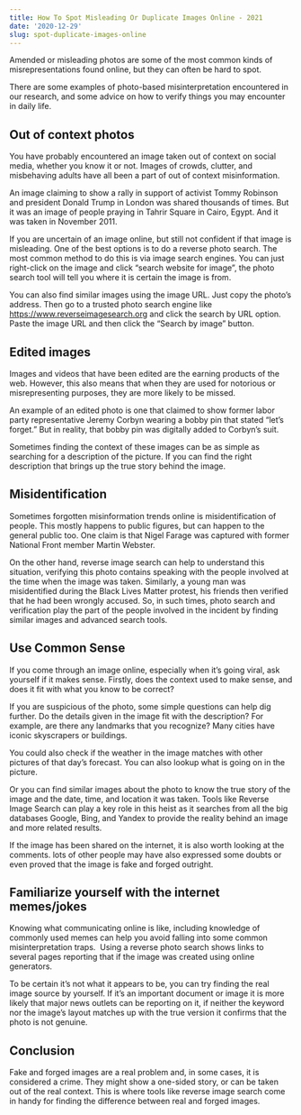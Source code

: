 ```yaml
---
title: How To Spot Misleading Or Duplicate Images Online - 2021
date: '2020-12-29'
slug: spot-duplicate-images-online
---
```

<!-- wp:paragraph -->
<p>Amended or misleading photos are some of the most common kinds of misrepresentations found online, but they can often be hard to spot. </p>
<!-- /wp:paragraph -->

<!-- wp:paragraph -->
<p>There are some examples of photo-based misinterpretation encountered in our research, and some advice on how to verify things you may encounter in daily life.</p>
<!-- /wp:paragraph -->

<!-- wp:heading -->
<h2>Out of context photos</h2>
<!-- /wp:heading -->

<!-- wp:paragraph -->
<p>You have probably encountered an image taken out of context on social media, whether you know it or not. Images of crowds, clutter, and misbehaving adults have all been a part of out of context misinformation.</p>
<!-- /wp:paragraph -->

<!-- wp:paragraph -->
<p>An image claiming to show a rally in support of activist Tommy Robinson and president Donald Trump in London was shared thousands of times. But it was an image of people praying in Tahrir Square in Cairo, Egypt. And it was taken in November 2011.</p>
<!-- /wp:paragraph -->

<!-- wp:paragraph -->
<p>If you are uncertain of an image online, but still not confident if that image is misleading. One of the best options is to do a reverse photo search. The most common method to do this is via image search engines. You can just right-click on the image and click “search website for image”, the photo search tool will tell you where it is certain the image is from.</p>
<!-- /wp:paragraph -->

<!-- wp:paragraph -->
<p>You can also find similar images using the image URL. Just copy the photo’s address. Then go to a trusted photo search engine like <a href="https://www.reverseimagesearch.org" target="_blank" aria-label=" (opens in a new tab)" rel="noreferrer noopener" class="rank-math-link">https://www.reverseimagesearch.org</a> and click the search by URL option. Paste the image URL and then click the “Search by image” button.</p>
<!-- /wp:paragraph -->

<!-- wp:heading -->
<h2>Edited images</h2>
<!-- /wp:heading -->

<!-- wp:paragraph -->
<p>Images and videos that have been edited are the earning products of the web. However, this also means that when they are used for notorious or misrepresenting purposes, they are more likely to be missed.</p>
<!-- /wp:paragraph -->

<!-- wp:paragraph -->
<p>An example of an edited photo is one that claimed to show former labor party representative Jeremy Corbyn wearing a bobby pin that stated “let’s forget.” But in reality, that bobby pin was digitally added to Corbyn’s suit.</p>
<!-- /wp:paragraph -->

<!-- wp:paragraph -->
<p>Sometimes finding the context of these images can be as simple as searching for a description of the picture. If you can find the right description that brings up the true story behind the image.</p>
<!-- /wp:paragraph -->

<!-- wp:heading -->
<h2>Misidentification</h2>
<!-- /wp:heading -->

<!-- wp:paragraph -->
<p>Sometimes forgotten misinformation trends online is misidentification of people. This mostly happens to public figures, but can happen to the general public too. One claim is that Nigel Farage was captured with former National Front member Martin Webster.</p>
<!-- /wp:paragraph -->

<!-- wp:paragraph -->
<p>On the other hand, reverse image search can help to understand this situation, verifying this photo contains speaking with the people involved at the time when the image was taken. Similarly, a young man was misidentified during the Black Lives Matter protest, his friends then verified that he had been wrongly accused. So, in such times, photo search and verification play the part of the people involved in the incident by finding similar images and advanced search tools.</p>
<!-- /wp:paragraph -->

<!-- wp:heading -->
<h2>Use Common Sense</h2>
<!-- /wp:heading -->

<!-- wp:paragraph -->
<p>If you come through an image online, especially when it’s going viral, ask yourself if it makes sense. Firstly, does the context used to make sense, and does it fit with what you know to be correct?</p>
<!-- /wp:paragraph -->

<!-- wp:paragraph -->
<p>If you are suspicious of the photo, some simple questions can help dig further. Do the details given in the image fit with the description? For example, are there any landmarks that you recognize? Many cities have iconic skyscrapers or buildings.&nbsp;</p>
<!-- /wp:paragraph -->

<!-- wp:paragraph -->
<p>You could also check if the weather in the image matches with other pictures of that day’s forecast. You can also lookup what is going on in the picture.</p>
<!-- /wp:paragraph -->

<!-- wp:paragraph -->
<p>Or you can find similar images about the photo to know the true story of the image and the date, time, and location it was taken. Tools like Reverse Image Search can play a key role in this heist as it searches from all the big databases Google, Bing, and Yandex to provide the reality behind an image and more related results.</p>
<!-- /wp:paragraph -->

<!-- wp:paragraph -->
<p>If the image has been shared on the internet, it is also worth looking at the comments. lots of other people may have also expressed some doubts or even proved that the image is fake and forged outright.</p>
<!-- /wp:paragraph -->

<!-- wp:heading -->
<h2>Familiarize yourself with the internet memes/jokes</h2>
<!-- /wp:heading -->

<!-- wp:paragraph -->
<p>Knowing what communicating online is like, including knowledge of commonly used memes can help you avoid falling into some common misinterpretation traps.&nbsp; Using a reverse photo search shows links to several pages reporting that if the image was created using online generators.&nbsp;</p>
<!-- /wp:paragraph -->

<!-- wp:paragraph -->
<p>To be certain it’s not what it appears to be, you can try finding the real image source by yourself. If it’s an important document or image it is more likely that major news outlets can be reporting on it, if neither the keyword nor the image’s layout matches up with the true version it confirms that the photo is not genuine.</p>
<!-- /wp:paragraph -->

<!-- wp:heading -->
<h2>Conclusion</h2>
<!-- /wp:heading -->

<!-- wp:paragraph -->
<p>Fake and forged images are a real problem and, in some cases, it is considered a crime. They might show a one-sided story, or can be taken out of the real context. This is where tools like reverse image search come in handy for finding the difference between real and forged images.</p>
<!-- /wp:paragraph -->

<!-- wp:latest-posts /-->
